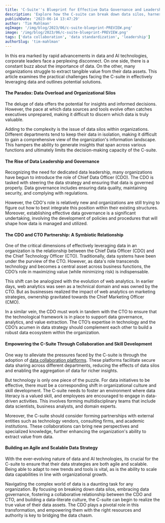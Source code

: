 ```yaml
---
title: 'C-Suite''s Blueprint for Effective Data Governance and Leadership'
description: 'Explore how the C-suite can break down data silos, harness data assets, enhance governance, and foster data literacy.'
publishDate: '2023-06-14 13:47:29'
author: 'Tim Mahlman'
ogImage: '/img/blog/2023/06/c-suite-blueprint-PREVIEW.png'
image: '/img/blog/2023/06/c-suite-blueprint-PREVIEW.png'
tags: ['data collaboration', 'data standardization', 'leadership']
authorSlug: 'tim-mahlman'
---
```

In this era marked by rapid advancements in data and AI technologies, corporate leaders face a perplexing disconnect. On one side, there is a constant buzz about the importance of data. On the other, many organizations struggle to extract tangible value from their data assets. This article examines the practical challenges facing the C-suite in effectively leveraging data and outlines potential solutions.

#### The Paradox: Data Overload and Organizational Silos

The deluge of data offers the potential for insights and informed decisions. However, the pace at which data sources and tools evolve often catches executives unprepared, making it difficult to discern which data is truly valuable.

Adding to the complexity is the issue of data silos within organizations. Different departments tend to keep their data in isolation, making it difficult to gain a comprehensive view of the organization's information landscape. This hampers the ability to generate insights that span across various functions and ultimately limits the decision-making capacity of the C-suite.

#### The Rise of Data Leadership and Governance

Recognizing the need for dedicated data leadership, many organizations have begun to introduce the role of Chief Data Officer (CDO). The CDO is tasked with steering the data strategy and ensuring that data is governed properly. Data governance includes ensuring data quality, maintaining security, and complying with regulations.

However, the CDO's role is relatively new and organizations are still trying to figure out how to best integrate this position within their existing structures. Moreover, establishing effective data governance is a significant undertaking, involving the development of policies and procedures that will shape how data is managed and utilized.

#### The CDO and CTO Partnership: A Symbiotic Relationship

One of the critical dimensions of effectively leveraging data in an organization is the relationship between the Chief Data Officer (CDO) and the Chief Technology Officer (CTO). Traditionally, data systems have been under the purview of the CTO. However, as data's role transcends technology and becomes a central asset across business functions, the CDO’s role in maximizing value (while minimizing risk) is indispensable.

This shift can be analogized with the evolution of web analytics. In earlier days, web analytics was seen as a technical domain and was owned by the CTO. But as businesses realized the impact of web analytics on marketing strategies, ownership gravitated towards the Chief Marketing Officer (CMO).

In a similar vein, the CDO must work in tandem with the CTO to ensure that the technological framework is in place to support data governance, analytics, and value extraction. The CTO’s expertise in technology and the CDO’s acumen in data strategy should complement each other to build a robust data ecosystem within the organization.

#### Empowering the C-Suite Through Collaboration and Skill Development

One way to alleviate the pressures faced by the C-suite is through the adoption of [data collaboration platforms](/data-collaboration-platform). These platforms facilitate secure data sharing across different departments, reducing the effects of data silos and enabling the aggregation of data for richer insights.

But technology is only one piece of the puzzle. For data initiatives to be effective, there must be a corresponding shift in organizational culture and skill development. The C-suite needs to foster an environment where data literacy is a valued skill, and employees are encouraged to engage in data-driven activities. This involves forming multidisciplinary teams that include data scientists, business analysts, and domain experts.

Moreover, the C-suite should consider forming partnerships with external entities such as technology vendors, consulting firms, and academic institutions. These collaborations can bring new perspectives and specialized knowledge, further enhancing the organization's ability to extract value from data.

#### Building an Agile and Scalable Data Strategy

With the ever-evolving nature of data and AI technologies, its crucial for the C-suite to ensure that their data strategies are both agile and scalable. Being able to adapt to new trends and tools is vital, as is the ability to scale data capabilities in line with organizational growth.

Navigating the complex world of data is a daunting task for any organization. By focusing on breaking down data silos, embracing data governance, fostering a collaborative relationship between the CDO and CTO, and building a data-literate culture, the C-suite can begin to realize the true value of their data assets. The CDO plays a pivotal role in this transformation, and empowering them with the right resources and authority is key to bridging the data chasm.
